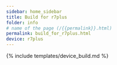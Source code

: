 ```yaml
---
sidebar: home_sidebar
title: Build for r7plus
folder: info
# name of the page (/{{permalink}}.html)
permalink: build_for_r7plus.html
device: r7plus
---
```

{% include templates/device_build.md %}
